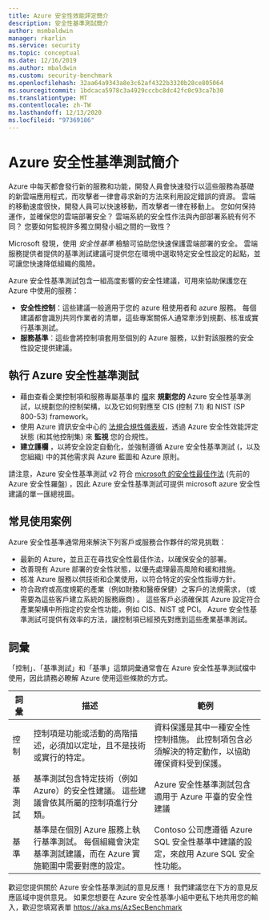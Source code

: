 ```yaml
---
title: Azure 安全性效能評定簡介
description: 安全性基準測試簡介
author: msmbaldwin
manager: rkarlin
ms.service: security
ms.topic: conceptual
ms.date: 12/16/2019
ms.author: mbaldwin
ms.custom: security-benchmark
ms.openlocfilehash: 32aa64a9343a8e3c62af4322b3320b28ce805064
ms.sourcegitcommit: 1bdcaca5978c3a4929cccbc8dc42fc0c93ca7b30
ms.translationtype: MT
ms.contentlocale: zh-TW
ms.lasthandoff: 12/13/2020
ms.locfileid: "97369186"
---
```

# <a name="azure-security-benchmark-introduction"></a>Azure 安全性基準測試簡介

Azure 中每天都會發行新的服務和功能，開發人員會快速發行以這些服務為基礎的新雲端應用程式，而攻擊者一律會尋求新的方法來利用設定錯誤的資源。 雲端的移動速度很快，開發人員可以快速移動，而攻擊者一律在移動上。 您如何保持運作，並確保您的雲端部署安全？ 雲端系統的安全性作法與內部部署系統有何不同？ 您要如何監視許多獨立開發小組之間的一致性？

Microsoft 發現，使用 *安全性基準* 檢驗可協助您快速保護雲端部署的安全。 雲端服務提供者提供的基準測試建議可提供您在環境中選取特定安全性設定的起點，並可讓您快速降低組織的風險。

Azure 安全性基準測試包含一組高度影響的安全性建議，可用來協助保護您在 Azure 中使用的服務：

- **安全性控制**：這些建議一般適用于您的 azure 租使用者和 azure 服務。 每個建議都會識別共同作業者的清單，這些專案關係人通常牽涉到規劃、核准或實行基準測試。 
- **服務基準**：這些會將控制項套用至個別的 Azure 服務，以針對該服務的安全性設定提供建議。

## <a name="implement-the-azure-security-benchmark"></a>執行 Azure 安全性基準測試
- 藉由查看企業控制項和服務專屬基準的 [檔](overview.md)來 **規劃您的** Azure 安全性基準測試，以規劃您的控制架構，以及它如何對應至 CIS (控制 7.1) 和 NIST (SP 800-53) framework。
- 使用 Azure 資訊安全中心的 [法規合規性儀表板](../../security-center/security-center-compliance-dashboard.md)，透過 Azure 安全性效能評定狀態 (和其他控制集) 來 **監視** 您的合規性。
- **建立護欄** ，以將安全設定自動化，並強制遵循 Azure 安全性基準測試 (，以及您組織) 中的其他需求與 Azure 藍圖和 Azure 原則。
 
請注意，Azure 安全性基準測試 v2 符合 [microsoft 的安全性最佳作法](/security/compass/microsoft-security-compass-introduction) (先前的 Azure 安全性羅盤) ，因此 Azure 安全性基準測試可提供 microsoft azure 安全性建議的單一匯總視圖。

## <a name="common-use-cases"></a>常見使用案例

Azure 安全性基準通常用來解決下列客戶或服務合作夥伴的常見挑戰：
- 最新的 Azure，並且正在尋找安全性最佳作法，以確保安全的部署。
- 改善現有 Azure 部署的安全性狀態，以優先處理最高風險和緩和措施。
- 核准 Azure 服務以供技術和企業使用，以符合特定的安全性指導方針。
- 符合政府或高度規範的產業（例如財務和醫療保健）之客戶的法規需求， (或需要為這些客戶建立系統的服務廠商) 。 這些客戶必須確保其 Azure 設定符合產業架構中所指定的安全性功能，例如 CIS、NIST 或 PCI。 Azure 安全性基準測試可提供有效率的方法，讓控制項已經預先對應到這些產業基準測試。

## <a name="terminology"></a>詞彙

「控制」、「基準測試」和「基準」這類詞彙通常會在 Azure 安全性基準測試檔中使用，因此請務必瞭解 Azure 使用這些條款的方式。


| 詞彙 | 描述 | 範例 |
|--|--|--|
| 控制 | 控制項是功能或活動的高階描述，必須加以定址，且不是技術或實行的特定。 | 資料保護是其中一種安全性控制措施。 此控制項包含必須解決的特定動作，以協助確保資料受到保護。 |
| 基準測試 | 基準測試包含特定技術（例如 Azure）的安全性建議。 這些建議會依其所屬的控制項進行分類。 | Azure 安全性基準測試包含適用于 Azure 平臺的安全性建議 |
| 基準 | 基準是在個別 Azure 服務上執行基準測試。 每個組織會決定基準測試建議，而在 Azure 實施範圍中需要對應的設定。 | Contoso 公司應遵循 Azure SQL 安全性基準中建議的設定，來啟用 Azure SQL 安全性功能。

歡迎您提供關於 Azure 安全性基準測試的意見反應！ 我們建議您在下方的意見反應區域中提供意見。 如果您想要在 Azure 安全性基準小組中更私下地共用您的輸入，歡迎您填寫表單 https://aka.ms/AzSecBenchmark
